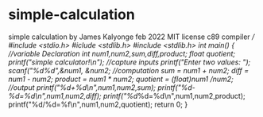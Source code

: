 # simple-calculation
simple calculation
by James Kalyonge
feb 2022
MIT license
c89 compiler
*/
#include <stdio.h>
#iclude <stdlib.h>
#include <stdlib.h>
int main()
{
      //variable Declaration
      int num1,num2,sum,diff,product;
      float quotient;
      printf("simple calculator!\n");
      //capture  inputs
      printf("Enter two values: ");
      scanf("%d%d",&num1, &num2;
      //computation
      sum = num1 + num2;
      diff = num1 - num2;
      product = num1 * num2;
      quotient = (float)num1 /num2;
      //output
      printf("%d+%d\n",num1,num2,sum);
      printf("%d-%d=%d\n",num1,num2,diff);
      printf("%d*%d=%d\n",num1,num2,product);
      printf("%d/%d=%f\n",num1,num2,quotient);
      return 0;
}      
      
